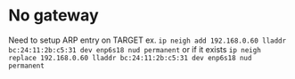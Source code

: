 # No gateway

Need to setup ARP entry on TARGET ex.
`ip neigh add 192.168.0.60 lladdr bc:24:11:2b:c5:31 dev enp6s18 nud permanent`
or if it exists
`ip neigh replace 192.168.0.60 lladdr bc:24:11:2b:c5:31 dev enp6s18 nud permanent`